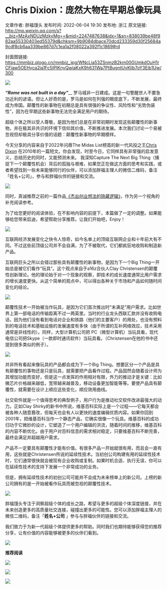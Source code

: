# Chris Dixion：庞然大物在早期总像玩具

文章作者: 胖福馒头
发布时间: 2022-06-04 19:30
发布地: 浙江
原文链接: http://mp.weixin.qq.com/s?__biz=MzAxNDUzMzkyMg==&mid=2247487638&idx=1&sn=838039be48f982aa55330403ed55379d&chksm=9b9084dbace70dcd233359d30f25684a9cdf8cb6aa339be867d7c1ea1a2f08022a392f1c1869#rd

封面图链接: https://mmbiz.qlogo.cn/mmbiz_jpg/WNcLia53ZSnmzB2km00GUmkdOuH1rCFiaw5OEHyca2ia1Fc5IPIKnyQwiaKxK9h631Wa7PtBugntUvKlib7oY3Eib1Uw/300

_![](https://mmbiz.qpic.cn/mmbiz_gif/WNcLia53ZSnnAkJs802skTlVBicopgeHudu8sbWe0bmzMX3nhV5BwFx9h4rx0PocboRkNDsLROibA9nyia3gCmFTWg/640?wx_fmt=gif)_

**_“Rome was not built in a day"_**__
罗马城非一日建成。这是一句警醒世人不要急功近利的谚语。但让人好奇的是，罗马是如何在列强的眼皮底下，不断发展，最终成为帝国。颠覆性的新事物在初期总是具有很强的争议性、风险性和“劣势伪装性”，因为在早期这些新事物无法完全满足用户的期待。

超级个体之所以受人尊敬，是因为他们总是在非常初期时发现这些颠覆性的新事物，并在极其非共识的环境下信仰其价值，不断推进发展。本次我们讨论一个易被忽视但却极具分享价值的话题：颠覆性新事物的早期模样。

今天分享的内容来自于2022年问鼎The Midas List榜首的新一代风投之王[Chris
Dixon](http://mp.weixin.qq.com/s?__biz=MzAxNDUzMzkyMg==&mid=2247487501&idx=1&sn=779f43d5c3a36f5d3c28e771745a38d9&chksm=9b908440ace70d56f16d8241bce692d4ccbf9487fbddfaaee29ce73a0d6bcab8e0d85eb545c9&scene=21#wechat_redirect)
在2010年的一篇短文。你会发现，时至今日，它同样具有非常强的启发意义，总结历史的同时，又能预测未来。 我深知Capture The Next Big
Thing（捕捉下一个颠覆性机会）背后的孤独与艰难，如果您正在做这方面的思考和实践，或者希望找到一些未来能够同行的伙伴，可以添加胖福主理人的微信二维码，备注「姓名+公司」，参与和胖福伙伴的链接和交流。

![](https://mmbiz.qpic.cn/mmbiz_png/WNcLia53ZSnmzB2km00GUmkdOuH1rCFiawwTOhnH24NBhwzFILvlxaJUnAZs8gDvewxQTpI2fY2eLOH8Ibxylsicg/640?wx_fmt=png)

同时，真诚推荐之前的一篇作品[《杰出创业想法的隐藏逻辑》](http://mp.weixin.qq.com/s?__biz=MzAxNDUzMzkyMg==&mid=2247487218&idx=1&sn=d8088521c6959b26217d38e3feb89f72&chksm=9b909abface713a9ef2508a47ebe632cfee9be340c9ecb3020f6b75181a953951f44e081359c&scene=21#wechat_redirect)，作为另一个视角的补充阅读参考。

为了给您更好的阅读体验，在不影响内容的前提下，本篇做了一定的调整。如果能够给您带来启迪，希望帮助分享推荐。让我们开始吧，Enjoy！

![](https://mmbiz.qpic.cn/mmbiz_jpg/WNcLia53ZSnnhyCLibsvYgPgSRLKh05iaxmDNXuJXfQrIiah0ibDPPsySW6e6teDO2UhCUEEEeHEialsA9nT6lGia9NLg/640?wx_fmt=jpeg)

互联网经济发展变化之快令人惊奇，如今名单上的顶级互联网企业和十年前大有不同。不过这些前顶级公司并不会自满，为了不被取代，它们都疯狂地收购和制造新产品。

互联网巨头之所以会错过那些具有颠覆性的新事物，是因为下一个Big Thing一开始总是被它们看作“玩具”。这个观点来自于a16z合伙人Clay
Christensen的颠覆性创新理论。他的理论始于对一个现象的观察，即技术的成长速度通常比用户需求的增长速度更快。从这个简单的观点中，可以得出各种关于市场和产品如何随时间变化的结论。

![](https://mmbiz.qpic.cn/mmbiz_jpg/WNcLia53ZSnmzB2km00GUmkdOuH1rCFiawtqpgE2jDuicPISH35KIbicEJ5LU9jwZaVnhQoicP2a6OiaUj1uW08QQG1g/640?wx_fmt=jpeg)

颠覆性技术一开始被当作玩具，是因为它们首次推出时“未满足”用户需求。比如世界上第一部电话的传输距离不过一两英里。当时的行业龙头西联汇款并没有收购电话，因为他们没有看到电话对企业和铁路（他们的主要客户）的用处，也没有预料到的电话技术和基础设施的发展速度有多快（由于所谓的互补网络效应，技术采用通常是非线性的）。同样，大型计算机公司把
PC（微型计算机）当玩具看，现代电信公司把Skype（一款即时通讯软件）当玩具看。（Christensen在他的书中还提到很多类似的例子）。

![](https://mmbiz.qpic.cn/mmbiz_jpg/WNcLia53ZSnmzB2km00GUmkdOuH1rCFiawZRCdqUmEibZwIHagTQoQY0FabUsciaqNJJEAAsvVjc7DbwiaQ0ibZBiayZg/640?wx_fmt=jpeg)

并非所有看起来像玩具的产品都会成为下一个Big
Thing。想要区分一个产品是具有颠覆性的事物还是只是玩具，就需要把产品看作过程。产品固然会随着设计师为其增加功能而变好，但是这一点发挥的作用相对有限，外力的推动才是关键：比如微芯片价格越来越低，宽带越来越普及，移动设备更加智能等等。要使产品具有颠覆性，就需要在设计上顺应这些变化，顺应效用曲线。

社交软件就是一个值得思考的典型例子，用户行为是推动社交软件改进最强大的动力。正如Clay
Shirky的新书中所说，维基百科实际上是一个过程——它每天都会被各种人随意篡改，但每天也会有人以更快的速度编辑优质内容。如果你回到2001年，把维基百科当作一个静态产品，它确实很像一个玩具。维基百科的成功归功于它微妙的设计，它塑造了一个用户编辑的洪流，随着时间的推移，维基百科的内容不断优化。由于用户对百科信息的需求相对稳定，只要维基百科不断完善，最终会满足并超越用户需求。

产品不一定要具有颠覆性才能有价值。有很多产品一开始就很有用，而且会一直有用，这些就是Christensen所说的延续性技术。当初创公司构建有用的延续性技术时，它们通常很快就会被现有企业收购或复制。如果时机合适、执行无误，你可以在延续性技术的支持下发展一个非常成功的业务。

但是，拥有延续性技术的初创公司可能并不会成为未来榜单上的新公司。上榜的新公司拥有的是一开始被看作玩具而被忽视的颠覆性技术。

![](https://mmbiz.qpic.cn/mmbiz_png/WNcLia53ZSnkscO8HUiarib6DibgMHAkbbjj87RlXIMSt47BicTTQDUCdjdQuC7J6fQ7PDmYsWKwR114C5LR9ms9emw/640?wx_fmt=png)

胖福馒头专注于洞察超级个体的成长之路，希望与更多的超级个体深度链接，并在未来创造更多的高质量社交连接，碰撞出更多的可能性。您可以添加胖福主理人的微信二维码，备注「**姓名+公司**
」参与与胖福伙伴的链接和交流。

我们致力于为新一代超级个体提供更多的帮助。同时我们也期待能够获得您的推荐分享，让有价值的内容能够被更多的伙伴们看到。

![](https://mmbiz.qpic.cn/mmbiz_png/WNcLia53ZSnmzB2km00GUmkdOuH1rCFiawNLDHxVic0Rs4ju0dAAmlBPdVmpUjsdlV2ITcM5vMHOv08EOKCq2x0cg/640?wx_fmt=png)

**推荐阅读**

[](http://mp.weixin.qq.com/s?__biz=MzAxNDUzMzkyMg==&mid=2247487313&idx=1&sn=753568417add51958284b2cb5a1086fd&chksm=9b909b1cace7120a493b0e0f86b5d7dcc26734406bd2947a7392e8c5cdf8f6f5dc36718ce690&scene=21#wechat_redirect)[![](https://mmbiz.qpic.cn/mmbiz_jpg/WNcLia53ZSnmzB2km00GUmkdOuH1rCFiawWPToOmLibJH8icWavianfU4PQlicCVnqq8aD2MOO6hVWF0S0Cphefo1o7A/640?wx_fmt=jpeg)](http://mp.weixin.qq.com/s?__biz=MzAxNDUzMzkyMg==&mid=2247487606&idx=1&sn=8fca9ccf19c899c33df4898718fb6978&chksm=9b90843bace70d2d8e532ef5f75b1d378dc30b2565c758e34b2152891dc443c962b60b5be55b&scene=21#wechat_redirect)

[![](https://mmbiz.qpic.cn/mmbiz_jpg/WNcLia53ZSnmZ5LFvdCRqJCgzN09ummhZ2diaDabYhRldUmEVCyhWxkbwUEfd8ZWVnQeGUqicNT74iccP8NkKxzaYg/640?wx_fmt=jpeg)](http://mp.weixin.qq.com/s?__biz=MzAxNDUzMzkyMg==&mid=2247487313&idx=1&sn=753568417add51958284b2cb5a1086fd&chksm=9b909b1cace7120a493b0e0f86b5d7dcc26734406bd2947a7392e8c5cdf8f6f5dc36718ce690&scene=21#wechat_redirect)

![](https://mmbiz.qpic.cn/mmbiz_gif/WNcLia53ZSnkUibiaZC67Qk2qjD4RJdQ5ib6QAQhevZ5n87ibVSmyJnJzQWbePwxxZNN4kAWnLhldUoz7vPUDzJjyqg/640?wx_fmt=gif)

